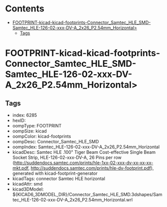 



Contents
========

* [FOOTPRINT-kicad-kicad-footprints-Connector_Samtec_HLE_SMD-Samtec_HLE-126-02-xxx-DV-A_2x26_P2.54mm_Horizontal>](#footprint-kicad-kicad-footprints-connector_samtec_hle_smd-samtec_hle-126-02-xxx-dv-a_2x26_p254mm_horizontal)
	* [Tags](#tags)

# FOOTPRINT-kicad-kicad-footprints-Connector_Samtec_HLE_SMD-Samtec_HLE-126-02-xxx-DV-A_2x26_P2.54mm_Horizontal>

## Tags

- index: 6285
- hexID: 
- oompType: FOOTPRINT
- oompSize: kicad
- oompColor: kicad-footprints
- oompDesc: Connector_Samtec_HLE_SMD
- oompIndex: Samtec_HLE-126-02-xxx-DV-A_2x26_P2.54mm_Horizontal
- kicadDesc: Samtec HLE .100" Tiger Beam Cost-effective Single Beam Socket Strip, HLE-126-02-xxx-DV-A, 26 Pins per row (http://suddendocs.samtec.com/prints/hle-1xx-02-xxx-dv-xx-xx-xx-mkt.pdf, http://suddendocs.samtec.com/prints/hle-dv-footprint.pdf), generated with kicad-footprint-generator
- kicadTags: connector Samtec HLE horizontal
- kicadAttr: smd
- kicad3DModel: ${KICAD6_3DMODEL_DIR}/Connector_Samtec_HLE_SMD.3dshapes/Samtec_HLE-126-02-xxx-DV-A_2x26_P2.54mm_Horizontal.wrl

